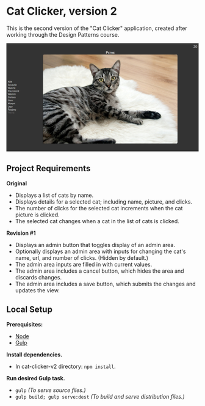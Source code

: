# Cat Clicker, version 2

This is the second version of the "Cat Clicker" application, created after working through the Design Patterns course.

![Preview](docs/preview.png "A preview screenshot.")

## Project Requirements

**Original**
- Displays a list of cats by name.
- Displays details for a selected cat; including name, picture, and clicks.
- The number of clicks for the selected cat increments when the cat picture is clicked.
- The selected cat changes when a cat in the list of cats is clicked.

**Revision #1**
- Displays an admin button that toggles display of an admin area.
- Optionally displays an admin area with inputs for changing the cat's name, url, and number of clicks. (Hidden by default.)
- The admin area inputs are filled in with current values.
- The admin area includes a cancel button, which hides the area and discards changes.
- The admin area includes a save button, which submits the changes and updates the view.

## Local Setup

**Prerequisites:**
- [Node](https://nodejs.org/en/)
- [Gulp](http://gulpjs.com/)

**Install dependencies.**
- In cat-clicker-v2 directory: `npm install`.

**Run desired Gulp task.**
- `gulp` *(To serve source files.)*
- `gulp build; gulp serve:dest` *(To build and serve distribution files.)*
